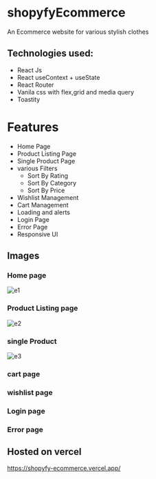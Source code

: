 # shopyfyEcommerce
An Ecommerce website for various stylish clothes
## Technologies used:
* React Js
* React useContext + useState
* React Router
* Vanila css with flex,grid and media query
* Toastity
# Features
* Home Page
* Product Listing Page
* Single Product Page
* various Filters
   * Sort By Rating
   * Sort By Category
   * Sort By Price
* Wishlist Management
* Cart Management
* Loading and alerts
* Login Page
* Error Page
* Responsive UI

## Images
### Home page
![e1](https://github.com/Aryanpatel1066/shopyfyEcommerce/assets/112760422/9663143d-9008-4c99-8e09-f211f5b2aab2)

### Product Listing page
![e2](https://github.com/Aryanpatel1066/shopyfyEcommerce/assets/112760422/35831356-05a1-4f9e-aa78-4fbe1660d2cf)

### single Product
![e3](https://github.com/Aryanpatel1066/shopyfyEcommerce/assets/112760422/8a9f1b6a-daa2-4b29-8775-898137d9eb87)

### cart page
### wishlist page
### Login page
### Error page

## Hosted on vercel
https://shopyfy-ecommerce.vercel.app/
